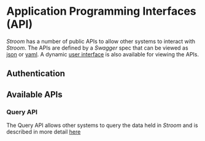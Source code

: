 # Application Programming Interfaces (API)

_Stroom_ has a number of public APIs to allow other systems to interact with _Stroom_. The APIs are defined by a _Swagger_ spec that can be viewed as [json](https://gchq.github.io/stroom/swagger.json) or [yaml](https://gchq.github.io/stroom/swagger.yaml). A dynamic [user interface](https://gchq.github.io/stroom/) is also available for viewing the APIs.

## Authentication

## Available APIs

### Query API

The Query API allows other systems to query the data held in _Stroom_ and is described in more detail [here](./query-api.md)
